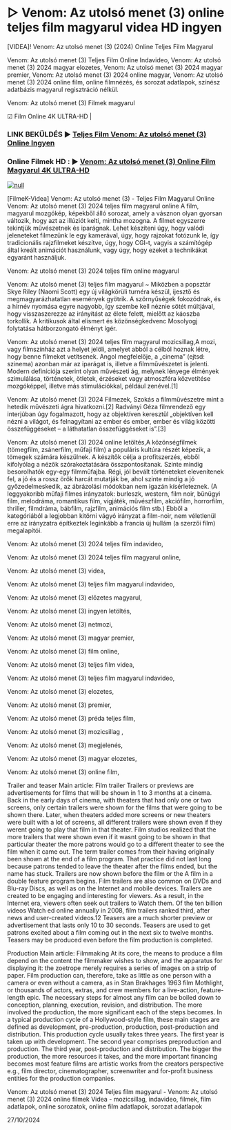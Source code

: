 # ▷ Venom: Az utolsó menet (3) online teljes film magyarul videa HD ingyen




[VIDEA]! Venom: Az utolsó menet (3) (2024) Online Teljes Film Magyarul

Venom: Az utolsó menet (3) Teljes Film Online Indavideo, Venom: Az utolsó menet (3) 2024 magyar elozetes, Venom: Az utolsó menet (3) 2024 magyar premier, Venom: Az utolsó menet (3) 2024 online magyar, Venom: Az utolsó menet (3) 2024 online film, online filmnézés, és sorozat adatlapok, színész adatbázis magyarul regisztráció nélkül.

Venom: Az utolsó menet (3) Filmek magyarul

☑ Film Online 4K ULTRA-HD |

### LINK BEKÜLDÉS ▶️ [Teljes Film Venom: Az utolsó menet (3) Online Ingyen](https://t.co/nODTbvDmFY)

### Online Filmek HD : ▶️ [Venom: Az utolsó menet (3) Online Film Magyarul 4K ULTRA-HD](https://t.co/nODTbvDmFY)

[![null](https://static.wixstatic.com/media/855a25_043b5abeb4ae4d35ac003198e7fe56ed~mv2.gif)](https://t.co/nODTbvDmFY)

[FilmeK-Videa] Venom: Az utolsó menet (3) - Teljes Film Magyarul Online Venom: Az utolsó menet (3) 2024 teljes film magyarul online A film, magyarul mozgókép, képekből álló sorozat, amely a vásznon olyan gyorsan változik, hogy azt az illúziót kelti, mintha mozogna. A filmet egyszerre tekintjük művészetnek és iparágnak. Lehet készíteni úgy, hogy valódi jeleneteket filmezünk le egy kamerával, úgy, hogy rajzokat fotózunk le, így tradicionális rajzfilmeket készítve, úgy, hogy CGI-t, vagyis a számítógép által kreált animációt használunk, vagy úgy, hogy ezeket a technikákat egyaránt használjuk.

Venom: Az utolsó menet (3) 2024 teljes film online magyarul

Venom: Az utolsó menet (3) teljes film magyarul ~ Miközben a popsztár Skye Riley (Naomi Scott) egy új világkörüli turnéra készül, ijesztő és megmagyarázhatatlan események gyötrik. A szörnyűségek fokozódnak, és a hírnév nyomása egyre nagyobb, így szembe kell néznie sötét múltjával, hogy visszaszerezze az irányítást az élete felett, mielőtt az káoszba torkollik. A kritikusok által elismert és közönségkedvenc Mosolyogj folytatása hátborzongató élményt ígér.

Venom: Az utolsó menet (3) 2024 teljes film magyarul mozicsillag,A mozi, vagy filmszínház azt a helyet jelöli, amelyet abból a célból hoznak létre, hogy benne filmeket vetítsenek. Angol megfelelője, a „cinema” (ejtsd: szinema) azonban már az iparágat is, illetve a filmművészetet is jelenti. Modern definíciója szerint olyan művészeti ág, melynek lényege élmények szimulálása, történetek, ötletek, érzéseket vagy atmoszféra közvetítése mozgóképpel, illetve más stimulációkkal, például zenével.[1]

Venom: Az utolsó menet (3) 2024 Filmezek, Szokás a filmművészetre mint a hetedik művészeti ágra hivatkozni.[2] Radványi Géza filmrendező egy interjúban úgy fogalmazott, hogy az objektíven keresztül „objektíven kell nézni a világot, és felnagyítani az ember és ember, ember és világ közötti összefüggéseket – a láthatatlan összefüggéseket is”.[3]

Venom: Az utolsó menet (3) 2024 online letöltés,A közönségfilmek (tömegfilm, zsánerfilm, műfaji film) a populáris kultúra részét képezik, a tömegek számára készülnek. A készítők célja a profitszerzés, ebből kifolyólag a nézők szórakoztatására összpontosítanak. Szinte mindig besorolhatók egy-egy filmműfajba. Régi, jól bevált történeteket elevenítenek fel, a jó és a rossz örök harcát mutatják be, ahol szinte mindig a jó győzedelmeskedik, az ábrázolási módokban nem igazán kísérleteznek. (A leggyakoribb műfaji filmes irányzatok: burleszk, western, film noir, bűnügyi film, melodráma, romantikus film, vígjáték, művészfilm, akciófilm, horrorfilm, thriller, filmdráma, bábfilm, rajzfilm, animációs film stb.) Ebből a kategóriából a legjobban kitörni vágyó irányzat a film-noir, nem véletlenül erre az irányzatra építkeztek leginkább a francia új hullám (a szerzői film) megalapítói.

Venom: Az utolsó menet (3) 2024 teljes film indavideo,

Venom: Az utolsó menet (3) 2024 teljes film magyarul online,

Venom: Az utolsó menet (3) videa,

Venom: Az utolsó menet (3) teljes film magyarul indavideo,

Venom: Az utolsó menet (3) előzetes magyarul,

Venom: Az utolsó menet (3) ingyen letöltés,

Venom: Az utolsó menet (3) netmozi,

Venom: Az utolsó menet (3) magyar premier,

Venom: Az utolsó menet (3) film online,

Venom: Az utolsó menet (3) teljes film videa,

Venom: Az utolsó menet (3) teljes film magyarul indavideo,

Venom: Az utolsó menet (3) elozetes,

Venom: Az utolsó menet (3) premier,

Venom: Az utolsó menet (3) préda teljes film,

Venom: Az utolsó menet (3) mozicsillag ,

Venom: Az utolsó menet (3) megjelenés,

Venom: Az utolsó menet (3) magyar elozetes,

Venom: Az utolsó menet (3) online film,

Trailer and teaser Main article: Film trailer Trailers or previews are advertisements for films that will be shown in 1 to 3 months at a cinema. Back in the early days of cinema, with theaters that had only one or two screens, only certain trailers were shown for the films that were going to be shown there. Later, when theaters added more screens or new theaters were built with a lot of screens, all different trailers were shown even if they werent going to play that film in that theater. Film studios realized that the more trailers that were shown even if it wasnt going to be shown in that particular theater the more patrons would go to a different theater to see the film when it came out. The term trailer comes from their having originally been shown at the end of a film program. That practice did not last long because patrons tended to leave the theater after the films ended, but the name has stuck. Trailers are now shown before the film or the A film in a double feature program begins. Film trailers are also common on DVDs and Blu-ray Discs, as well as on the Internet and mobile devices. Trailers are created to be engaging and interesting for viewers. As a result, in the Internet era, viewers often seek out trailers to Watch them. Of the ten billion videos Watch ed online annually in 2008, film trailers ranked third, after news and user-created videos.12 Teasers are a much shorter preview or advertisement that lasts only 10 to 30 seconds. Teasers are used to get patrons excited about a film coming out in the next six to twelve months. Teasers may be produced even before the film production is completed.

Production Main article: Filmmaking At its core, the means to produce a film depend on the content the filmmaker wishes to show, and the apparatus for displaying it: the zoetrope merely requires a series of images on a strip of paper. Film production can, therefore, take as little as one person with a camera or even without a camera, as in Stan Brakhages 1963 film Mothlight, or thousands of actors, extras, and crew members for a live-action, feature-length epic. The necessary steps for almost any film can be boiled down to conception, planning, execution, revision, and distribution. The more involved the production, the more significant each of the steps becomes. In a typical production cycle of a Hollywood-style film, these main stages are defined as development, pre-production, production, post-production and distribution. This production cycle usually takes three years. The first year is taken up with development. The second year comprises preproduction and production. The third year, post-production and distribution. The bigger the production, the more resources it takes, and the more important financing becomes most feature films are artistic works from the creators perspective e.g., film director, cinematographer, screenwriter and for-profit business entities for the production companies.

Venom: Az utolsó menet (3) 2024 Teljes film magyarul - Venom: Az utolsó menet (3) 2024 online filmek Videa - mozicsillag, indavideo, filmek, film adatlapok, online sorozatok, online film adatlapok, sorozat adatlapok

27/10/2024
